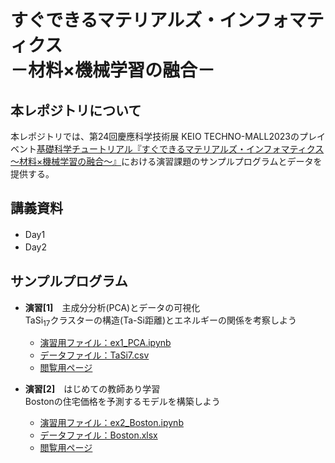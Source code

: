 # すぐできるマテリアルズ・インフォマティクス <br> －材料×機械学習の融合－　

## 本レポジトリについて
本レポジトリでは、第24回慶應科学技術展 KEIO TECHNO-MALL2023のプレイベント[基礎科学チュートリアル『すぐできるマテリアルズ・インフォマティクス～材料×機械学習の融合～』](https://www.kll.keio.ac.jp/ktm/pre/500/)における演習課題のサンプルプログラムとデータを提供する。

## 講義資料
- Day1　
- Day2　　
## サンプルプログラム
- **演習[1]**　主成分分析(PCA)とデータの可視化 <br>
  TaSi<sub>17</sub>クラスターの構造(Ta-Si距離)とエネルギーの関係を考察しよう
  + [演習用ファイル：ex1_PCA.ipynb]()
  + [データファイル：TaSi7.csv](data/TaSi17.csv)
  + [閲覧用ページ](notebook/計算化学特論_PCA.ipynb)　<br>
    
- **演習[2]**　はじめての教師あり学習 <br>
  Bostonの住宅価格を予測するモデルを構築しよう <br>
  * [演習用ファイル：ex2_Boston.ipynb]()
  * [データファイル：Boston.xlsx](data/Boston.xlsx)
  * [閲覧用ページ]()
